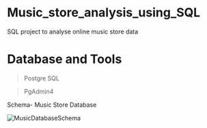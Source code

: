 # Music_store_analysis_using_SQL
SQL project to analyse online music store data

# Database and Tools
> Postgre SQL

> PgAdmin4

Schema- Music Store Database

![MusicDatabaseSchema](https://github.com/sujay2008/Music_store_analysis_using_SQL/assets/138650290/2b05524b-4b4a-4d7d-acf6-c5116b5d4862)
